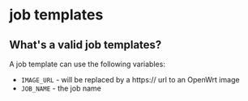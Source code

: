# job templates

## What's a valid job templates?

A job template can use the following variables:

* `IMAGE_URL` - will be replaced by a https:// url to an OpenWrt image
* `JOB_NAME` - the job name
